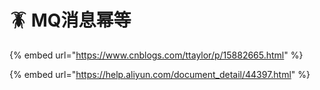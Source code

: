 # 🪳 MQ消息幂等

{% embed url="https://www.cnblogs.com/ttaylor/p/15882665.html" %}

{% embed url="https://help.aliyun.com/document_detail/44397.html" %}
